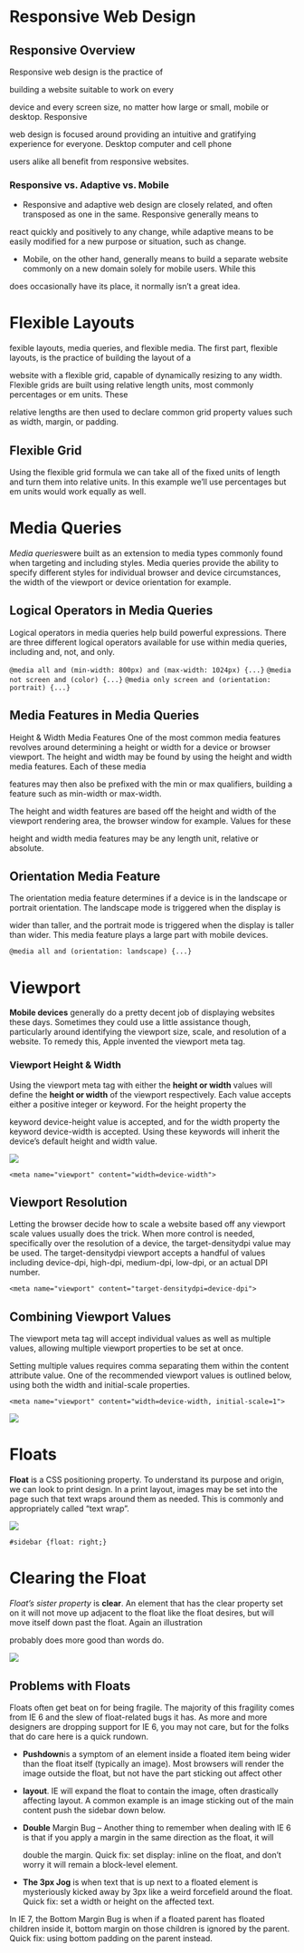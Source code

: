 # Responsive Web Design

## Responsive Overview


Responsive web design is the practice of 

building a website suitable to work on every 

device and every screen size, no matter how large or small, mobile or desktop. Responsive

 web design is focused around providing an intuitive and gratifying experience for everyone. Desktop computer and cell phone 
 
 users alike all benefit from responsive websites.
### Responsive vs. Adaptive vs. Mobile

- Responsive and adaptive web design are closely related, and often transposed as one in the same. Responsive generally means to 

react quickly and positively to any change, while adaptive means to be easily modified for a new purpose or situation, such as change.

- Mobile, on the other hand, generally means to build a separate website commonly on a new domain solely for mobile users. While this 

does occasionally have its place, it normally isn’t a great idea.

# Flexible Layouts

fexible layouts, media queries, and flexible media. The first part, flexible layouts, is the practice of building the layout of a 

website with a flexible grid, capable of dynamically resizing to any width. Flexible grids are built using relative length units, most commonly percentages or em units. These

 relative lengths are then used to declare common grid property values such as width, margin, or padding.

## Flexible Grid

Using the flexible grid formula we can take all of the fixed units of length and turn them into relative units. In this example we’ll use percentages but em units would work equally as well. 

# Media Queries

*Media queries*were built as an extension to media types commonly found when targeting and including styles. Media queries provide the ability to specify different styles for individual browser and device circumstances, the width of the viewport or device orientation for example. 

## Logical Operators in Media Queries

Logical operators in media queries help build powerful expressions. There are three different logical operators available for use within media queries, including and, not, and only.

``@media all and (min-width: 800px) and (max-width: 1024px) {...}``
``@media not screen and (color) {...}``
``@media only screen and (orientation: portrait) {...}``

## Media Features in Media Queries

Height & Width Media Features
One of the most common media features revolves around determining a height or width for a device or browser viewport. The height and width may be found by using the height and width media features. Each of these media 

features may then also be prefixed with the min or max qualifiers, building a feature such as min-width or max-width.

The height and width features are based off the height and width of the viewport rendering area, the browser window for example. Values for these 

height and width media features may be any length unit, relative or absolute.

## Orientation Media Feature

The orientation media feature determines if a device is in the landscape or portrait orientation. The landscape mode is triggered when the display is 

wider than taller, and the portrait mode is triggered when the display is taller than wider. This media feature plays a large part with mobile devices.

``@media all and (orientation: landscape) {...}``

# Viewport

**Mobile devices** generally do a pretty decent job of displaying websites these days. Sometimes they could use a little assistance though, particularly around identifying the viewport size, scale, and resolution of a website. To remedy this, Apple invented the viewport meta tag.

### Viewport Height & Width

Using the viewport meta tag with either the **height or width** values will define the **height or width** of the viewport respectively. Each value accepts either a positive integer or keyword. For the height property the 

keyword device-height value is accepted, and for the width property the keyword device-width is accepted. Using these keywords will inherit the device’s default height and width value.


![](https://learn.shayhowe.com/assets/images/courses/advanced-html-css/responsive-web-design/with-viewport.png)

``<meta name="viewport" content="width=device-width">``

## Viewport Resolution

Letting the browser decide how to scale a website based off any viewport scale values usually does the trick. When more control is needed, specifically over the resolution of a device, the target-densitydpi value may be used. The target-densitydpi viewport accepts a handful of values including device-dpi, high-dpi, medium-dpi, low-dpi, or an actual DPI number.


``<meta name="viewport" content="target-densitydpi=device-dpi">``

## Combining Viewport Values


The viewport meta tag will accept individual values as well as multiple values, allowing multiple viewport properties to be set at once. 

Setting multiple values requires comma separating them within the content attribute value. One of the recommended viewport values is outlined below, using both the width and initial-scale properties.


``<meta name="viewport" content="width=device-width, initial-scale=1">``

![](https://learn.shayhowe.com/assets/images/courses/advanced-html-css/responsive-web-design/with-viewport.png)

#  Floats

**Float** is a CSS positioning property. To understand its purpose and origin, we can look to print design. In a print layout, images may be set into the page such that text wraps around them as needed. This is commonly and appropriately called “text wrap”. 

![](https://i1.wp.com/css-tricks.com/wp-content/csstricks-uploads/web-text-wrap.png?resize=540%2C270&ssl=1)

``#sidebar {float: right;}``

#  Clearing the Float

*Float’s sister property* is **clear**. An element that has the clear property set on it will not move up adjacent to the float like the float desires, but will move itself down past the float. Again an illustration

 probably does more good than words do.

 ![](https://i1.wp.com/css-tricks.com/wp-content/csstricks-uploads/unclearedfooter.png?resize=540%2C195)

 ## Problems with Floats

 Floats often get beat on for being fragile. The majority of this fragility comes from IE 6 and the slew of float-related bugs it has. As more and more designers are dropping support for IE 6, you may not care, but for the folks that do care here is a quick rundown.

 - **Pushdown**is a symptom of an element inside a floated item being wider than the float itself (typically an image). Most browsers will render the image outside the float, but not have the part sticking out affect other 

-  **layout**. IE will expand the float to contain the image, often drastically affecting layout. A common example is an image sticking out of the main content push the sidebar down below.

- **Double** Margin Bug – Another thing to remember when dealing with IE 6 is that if you apply a margin in the same direction as the float, it will 
  
  double the margin. Quick fix: set display: inline on the float, and don’t worry it will remain a block-level element.


- **The 3px Jog** is when text that is up next to a floated element is mysteriously kicked away by 3px like a weird forcefield around the float. Quick fix: set a width or height on the affected text.


In IE 7, the Bottom Margin Bug is when if a floated parent has floated children inside it, bottom margin on those children is ignored by the parent. Quick fix: using bottom padding on the parent instead.